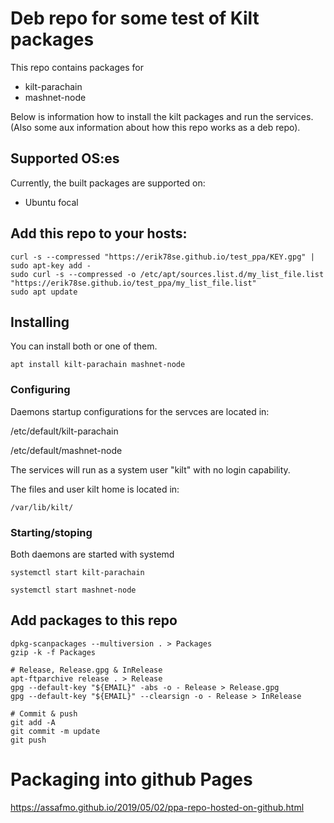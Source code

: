 # Deb repo for some test of Kilt packages
This repo contains packages for
* kilt-parachain
* mashnet-node

Below is information how to install the kilt packages and run the services. (Also some aux information about how this repo works as a deb repo). 


## Supported OS:es
Currently, the built packages are supported on:

* Ubuntu focal

## Add this repo to your hosts:

    curl -s --compressed "https://erik78se.github.io/test_ppa/KEY.gpg" | sudo apt-key add -
    sudo curl -s --compressed -o /etc/apt/sources.list.d/my_list_file.list "https://erik78se.github.io/test_ppa/my_list_file.list"
    sudo apt update

## Installing
You can install both or one of them.

    apt install kilt-parachain mashnet-node

### Configuring
Daemons startup configurations for the servces are located in:

   /etc/default/kilt-parachain
   
   /etc/default/mashnet-node

The services will run as a system user "kilt" with no login capability.

The files and user kilt home is located in: 

    /var/lib/kilt/

### Starting/stoping
Both daemons are started with systemd

    systemctl start kilt-parachain
    
    systemctl start mashnet-node    


## Add packages to this repo

    dpkg-scanpackages --multiversion . > Packages
    gzip -k -f Packages

    # Release, Release.gpg & InRelease
    apt-ftparchive release . > Release
    gpg --default-key "${EMAIL}" -abs -o - Release > Release.gpg
    gpg --default-key "${EMAIL}" --clearsign -o - Release > InRelease

    # Commit & push
    git add -A
    git commit -m update
    git push

# Packaging into github Pages
https://assafmo.github.io/2019/05/02/ppa-repo-hosted-on-github.html
